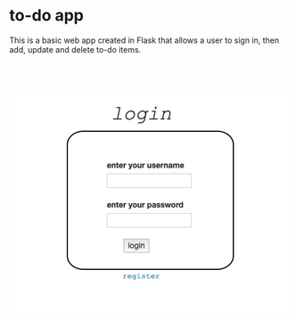 <h1><b>to-do app</b></h1>

This is a basic web app created in Flask that allows a user to sign in, then add, update and delete to-do items.

</br></br>

![Screenshot](screenshotone.png)
